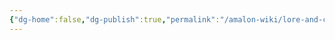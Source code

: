 ```yaml
---
{"dg-home":false,"dg-publish":true,"permalink":"/amalon-wiki/lore-and-concepts/realm-shifts/","dgPassFrontmatter":true,"noteIcon":""}
---
```


